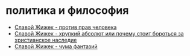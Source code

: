 # политика и философия

- [Славой Жижек - против прав человека](Славой%20Жижек%20-%20против%20прав%20человека.md)
- [Славой Жижек - хрупкий абсолют или почему стоит бороться за христианское наследие](Славой%20Жижек%20-%20хрупкий%20абсолют%20или%20почему%20стоит%20бороться%20за%20христианское%20наследие.md)
- [Славой Жижек - чума фантазий](Славой%20Жижек%20-%20чума%20фантазий.md)